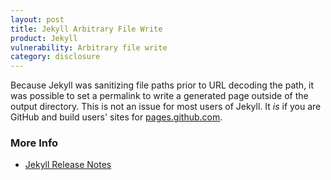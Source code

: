 ```yaml
---
layout: post
title: Jekyll Arbitrary File Write
product: Jekyll
vulnerability: Arbitrary file write
category: disclosure
---
```


Because Jekyll was sanitizing file paths prior to URL decoding the path, it was possible to set a permalink to write a generated page outside of the output directory. This is not an issue for most users of Jekyll. It *is* if you are GitHub and build users' sites for [pages.github.com](http://pages.github.com).

### More Info

* [Jekyll Release Notes](http://jekyllrb.com/news/2014/01/14/jekyll-1-4-3-released/)
